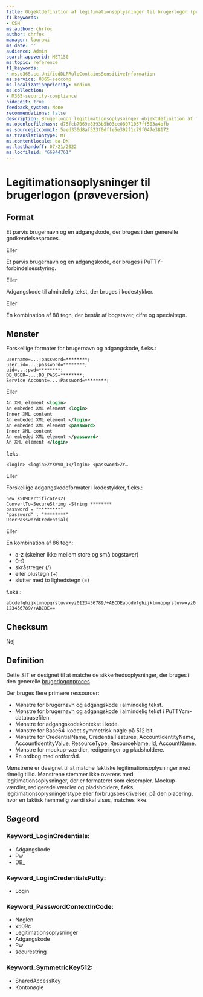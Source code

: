 ```yaml
---
title: Objektdefinition af legitimationsoplysninger til brugerlogon (prøveversion)
f1.keywords:
- CSH
ms.author: chrfox
author: chrfox
manager: laurawi
ms.date: ''
audience: Admin
search.appverid: MET150
ms.topic: reference
f1_keywords:
- ms.o365.cc.UnifiedDLPRuleContainsSensitiveInformation
ms.service: O365-seccomp
ms.localizationpriority: medium
ms.collection:
- M365-security-compliance
hideEdit: true
feedback_system: None
recommendations: false
description: Brugerlogon legitimationsoplysninger objektdefinition af følsomme oplysninger.
ms.openlocfilehash: d75fcb7069e8393b5b03ce08071057ff503a4bfb
ms.sourcegitcommit: 5aed330d8af523f0dffe5e392f1c79f047e38172
ms.translationtype: MT
ms.contentlocale: da-DK
ms.lasthandoff: 07/21/2022
ms.locfileid: "66944761"
---
```

# <a name="user-login-credentials-preview"></a>Legitimationsoplysninger til brugerlogon (prøveversion)

## <a name="format"></a>Format

Et parvis brugernavn og en adgangskode, der bruges i den generelle godkendelsesproces.

Eller

Et parvis brugernavn og en adgangskode, der bruges i PuTTY-forbindelsesstyring.

Eller

Adgangskode til almindelig tekst, der bruges i kodestykker.

Eller

En kombination af 88 tegn, der består af bogstaver, cifre og specialtegn.

## <a name="pattern"></a>Mønster

Forskellige formater for brugernavn og adgangskode, f.eks.:
 
`username=...;password=********;` <br>
`user id=...;password=********;` <br>
`uid=...;pwd=********;` <br>
`DB_USER=...;DB_PASS=********;` <br>
`Service Account=...;Password=********;` <br>

Eller

```xml
An XML element <login>
An embeded XML element <login>
Inner XML content
An embeded XML element </login>
An embeded XML element <password>
Inner XML content
An embeded XML element </password>
An XML element </login>
```

f.eks.

`<login> <login>ZYXWVU_1</login> <password>ZY…`

Eller

Forskellige adgangskodeformater i kodestykker, f.eks.:

`new X509Certificates2(` <br>
`ConvertTo-SecureString -String ********` <br>
`password = "********"` <br>
`"password" : "********"`<br>
`UserPasswordCredential(` <br>

Eller

En kombination af 86 tegn:

- a-z (skelner ikke mellem store og små bogstaver)
- 0-9
- skråstreger (/)
- eller plustegn (+)
- slutter med to lighedstegn (=)

f.eks.:

`abcdefghijklmnopqrstuvwxyz0123456789/+ABCDEabcdefghijklmnopqrstuvwxyz0123456789/+ABCDE==`

## <a name="checksum"></a>Checksum

Nej

## <a name="definition"></a>Definition

Dette SIT er designet til at matche de sikkerhedsoplysninger, der bruges i den generelle [brugerlogonproces](/azure/key-vault/quick-create-portal). 

Der bruges flere primære ressourcer:

- Mønstre for brugernavn og adgangskode i almindelig tekst.
- Mønstre for brugernavn og adgangskode i almindelig tekst i PuTTYcm-databasefilen.
- Mønstre for adgangskodekontekst i kode.
- Mønstre for Base64-kodet symmetrisk nøgle på 512 bit.
- Mønstre for CredentialName, CredentialFeatures, AccountIdentityName, AccountIdentityValue, ResourceType, ResourceName, Id, AccountName.
- Mønstre for mockup-værdier, redigeringer og pladsholdere.
- En ordbog med ordforråd.

Mønstrene er designet til at matche faktiske legitimationsoplysninger med rimelig tillid. Mønstrene stemmer ikke overens med legitimationsoplysninger, der er formateret som eksempler. Mockup-værdier, redigerede værdier og pladsholdere, f.eks. legitimationsoplysningerstype eller forbrugsbeskrivelser, på den placering, hvor en faktisk hemmelig værdi skal vises, matches ikke.

## <a name="keywords"></a>Søgeord

### <a name="keyword_logincredentials"></a>Keyword_LoginCredentials:

- Adgangskode
- Pw
- DB_

### <a name="keyword_logincredentialsputty"></a>Keyword_LoginCredentialsPutty:

- Login

### <a name="keyword_passwordcontextincode"></a>Keyword_PasswordContextInCode:

- Nøglen
- x509c
- Legitimationsoplysninger
- Adgangskode
- Pw
- securestring

### <a name="keyword_symmetrickey512"></a>Keyword_SymmetricKey512:

- SharedAccessKey
- Kontonøgle
